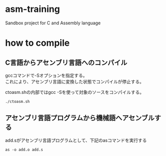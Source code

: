 # asm-training

Sandbox project for C and Assembly language

# how to compile

## C言語からアセンブリ言語へのコンパイル
gccコマンドで-Sオプションを指定する。  
これにより、アセンブリ言語に変換した状態でコンパイルが停止する。

ctoasm.shの内部ではgcc -Sを使って対象のソースをコンパイルする。
```
./ctoasm.sh
```

## アセンブリ言語プログラムから機械語へアセンブルする
add.sがアセンブリ言語プログラムとして、下記のasコマンドを実行する

```
as -o add.o add.s

```